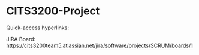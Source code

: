 # CITS3200-Project

Quick-access hyperlinks:

JIRA Board: https://cits3200team5.atlassian.net/jira/software/projects/SCRUM/boards/1


